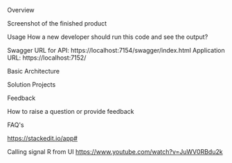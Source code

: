 ﻿Overview

Screenshot of the finished product

Usage
How a new developer should run this code and see the output?

Swagger URL for API: https://localhost:7154/swagger/index.html
Application URL: https://localhost:7152/


Basic Architecture

Solution Projects


Feedback

How to raise a question or provide feedback


FAQ's



https://stackedit.io/app#


Calling signal R from UI https://www.youtube.com/watch?v=JuWV0RBdu2k